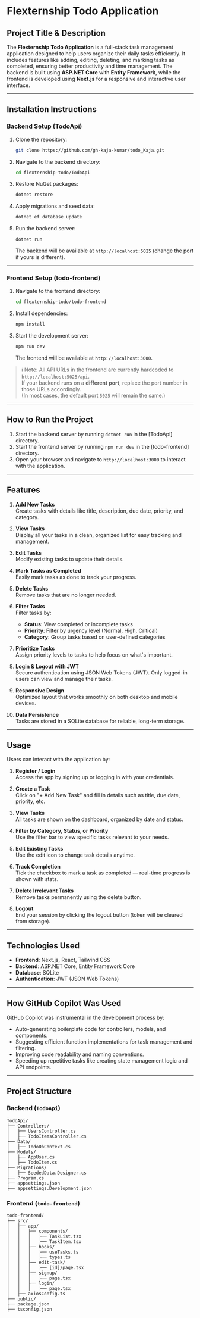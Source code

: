 # Flexternship Todo Application

## Project Title & Description
The **Flexternship Todo Application** is a full-stack task management application designed to help users organize their daily tasks efficiently. It includes features like adding, editing, deleting, and marking tasks as completed, ensuring better productivity and time management. The backend is built using **ASP.NET Core** with **Entity Framework**, while the frontend is developed using **Next.js** for a responsive and interactive user interface.

---

## Installation Instructions

### Backend Setup (TodoApi)
1. Clone the repository:
    ```bash
    git clone https://github.com/gh-kaja-kumar/todo_Kaja.git
    ```
2. Navigate to the backend directory:
    ```bash
    cd flexternship-todo/TodoApi
    ```
3. Restore NuGet packages:
    ```bash
    dotnet restore
    ```
4. Apply migrations and seed data:
    ```bash
    dotnet ef database update
    ```
5. Run the backend server:
    ```bash
    dotnet run
    ```
    The backend will be available at `http://localhost:5025` (change the port if yours is different).

---

### Frontend Setup (todo-frontend)
1. Navigate to the frontend directory:
    ```bash
    cd flexternship-todo/todo-frontend
    ```
2. Install dependencies:
    ```bash
    npm install
    ```
3. Start the development server:
    ```bash
    npm run dev
    ```
    The frontend will be available at `http://localhost:3000`.

> ℹ️ Note: All API URLs in the frontend are currently hardcoded to `http://localhost:5025/api`.  
> If your backend runs on a **different port**, replace the port number in those URLs accordingly.  
> (In most cases, the default port `5025` will remain the same.)

---

## How to Run the Project

1. Start the backend server by running `dotnet run` in the [TodoApi] directory.
2. Start the frontend server by running `npm run dev` in the [todo-frontend] directory.
3. Open your browser and navigate to `http://localhost:3000` to interact with the application.

---

## Features

1. **Add New Tasks**  
   Create tasks with details like title, description, due date, priority, and category.

2. **View Tasks**  
   Display all your tasks in a clean, organized list for easy tracking and management.

3. **Edit Tasks**  
   Modify existing tasks to update their details.

4. **Mark Tasks as Completed**  
   Easily mark tasks as done to track your progress.

5. **Delete Tasks**  
   Remove tasks that are no longer needed.

6. **Filter Tasks**  
   Filter tasks by:
   - **Status**: View completed or incomplete tasks  
   - **Priority**: Filter by urgency level (Normal, High, Critical)  
   - **Category**: Group tasks based on user-defined categories

7. **Prioritize Tasks**  
   Assign priority levels to tasks to help focus on what's important.

8. **Login & Logout with JWT**  
   Secure authentication using JSON Web Tokens (JWT). Only logged-in users can view and manage their tasks.

9. **Responsive Design**  
   Optimized layout that works smoothly on both desktop and mobile devices.

10. **Data Persistence**  
    Tasks are stored in a SQLite database for reliable, long-term storage.


---

## Usage

Users can interact with the application by:

1. **Register / Login**  
   Access the app by signing up or logging in with your credentials.

2. **Create a Task**  
   Click on "+ Add New Task" and fill in details such as title, due date, priority, etc.

3. **View Tasks**  
   All tasks are shown on the dashboard, organized by date and status.

4. **Filter by Category, Status, or Priority**  
   Use the filter bar to view specific tasks relevant to your needs.

5. **Edit Existing Tasks**  
   Use the edit icon to change task details anytime.

6. **Track Completion**  
   Tick the checkbox to mark a task as completed — real-time progress is shown with stats.

7. **Delete Irrelevant Tasks**  
   Remove tasks permanently using the delete button.

8. **Logout**  
   End your session by clicking the logout button (token will be cleared from storage).


---

## Technologies Used

- **Frontend**: Next.js, React, Tailwind CSS
- **Backend**: ASP.NET Core, Entity Framework Core
- **Database**: SQLite
- **Authentication**: JWT (JSON Web Tokens)

---

## How GitHub Copilot Was Used

GitHub Copilot was instrumental in the development process by:
- Auto-generating boilerplate code for controllers, models, and components.
- Suggesting efficient function implementations for task management and filtering.
- Improving code readability and naming conventions.
- Speeding up repetitive tasks like creating state management logic and API endpoints.

---

## Project Structure

### Backend (`TodoApi`)
```plaintext
TodoApi/
├── Controllers/
│   ├── UsersController.cs
│   ├── TodoItemsController.cs
├── Data/
│   ├── TodoDbContext.cs
├── Models/
│   ├── AppUser.cs
│   ├── TodoItem.cs
├── Migrations/
│   ├── SeededData.Designer.cs
├── Program.cs
├── appsettings.json
├── appsettings.Development.json
```

### Frontend (`todo-frontend`)
```plaintext
todo-frontend/
├── src/
│   ├── app/
│   │   ├── components/
│   │   │   ├── TaskList.tsx
│   │   │   ├── TaskItem.tsx
│   │   ├── hooks/
│   │   │   ├── useTasks.ts
│   │   │   ├── types.ts
│   │   ├── edit-task/
│   │   │   ├── [id]/page.tsx
│   │   ├── signup/
│   │   │   ├── page.tsx
│   │   ├── login/
│   │   │   ├── page.tsx
│   ├── axiosConfig.ts
├── public/
├── package.json
├── tsconfig.json
```

